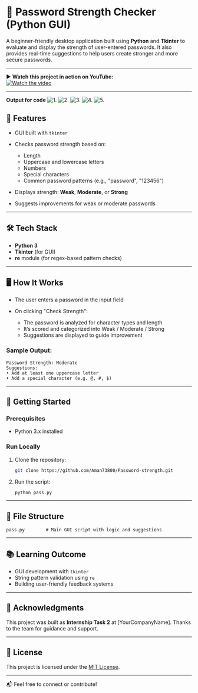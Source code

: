 # 🔐 Password Strength Checker (Python GUI)

A beginner-friendly desktop application built using **Python** and **Tkinter** to evaluate and display the strength of user-entered passwords. It also provides real-time suggestions to help users create stronger and more secure passwords.

---

▶️ **Watch this project in action on YouTube:**  
[![Watch the video](https://img.youtube.com/vi/1gDm9FyZ41s/0.jpg)](https://youtu.be/1gDm9FyZ41s)

---

**Output for code**
![1.](https://github.com/Aman73800/Password-strength/blob/main/img%20str/Screenshot%202025-07-01%20193224.png)
![2.](https://github.com/Aman73800/Password-strength/blob/main/img%20str/Screenshot%202025-07-01%20193202.png)
![3.](https://github.com/Aman73800/Password-strength/blob/main/img%20str/Screenshot%202025-07-01%20193110.png)
![4.](https://github.com/Aman73800/Password-strength/blob/main/img%20str/Screenshot%202025-07-01%20193041.png)
![5.](https://github.com/Aman73800/Password-strength/blob/main/img%20str/Screenshot%202025-07-01%20192956.png)
## 📌 Features

* GUI built with `tkinter`
* Checks password strength based on:

  * Length
  * Uppercase and lowercase letters
  * Numbers
  * Special characters
  * Common password patterns (e.g., "password", "123456")
* Displays strength: **Weak**, **Moderate**, or **Strong**
* Suggests improvements for weak or moderate passwords

---

## 🛠️ Tech Stack

* **Python 3**
* **Tkinter** (for GUI)
* **re** module (for regex-based pattern checks)

---

## 🖥️ How It Works

* The user enters a password in the input field
* On clicking "Check Strength":

  * The password is analyzed for character types and length
  * It’s scored and categorized into Weak / Moderate / Strong
  * Suggestions are displayed to guide improvement

### Sample Output:

```
Password Strength: Moderate
Suggestions:
• Add at least one uppercase letter
• Add a special character (e.g. @, #, $)
```

---

## 🚀 Getting Started

### Prerequisites

* Python 3.x installed

### Run Locally

1. Clone the repository:

   ```bash
   git clone https://github.com/Aman73800/Password-strength.git

   ```

2. Run the script:

   ```bash
   python pass.py
   ```

---

## 📁 File Structure

```
pass.py        # Main GUI script with logic and suggestions
```

---

## 📚 Learning Outcome

* GUI development with `tkinter`
* String pattern validation using `re`
* Building user-friendly feedback systems

---

## 🙌 Acknowledgments

This project was built as **Internship Task 2** at \[YourCompanyName].
Thanks to the team for guidance and support.

---

## 📃 License

This project is licensed under the [MIT License](LICENSE).

---

📬 Feel free to connect or contribute!
